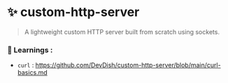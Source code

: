 # ✨ custom-http-server
> A lightweight custom HTTP server built from scratch using sockets.


### 🔖 Learnings :
- `curl` : https://github.com/DevDish/custom-http-server/blob/main/curl-basics.md
